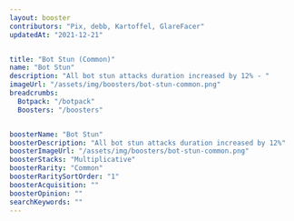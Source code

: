 ```yaml
---
layout: booster
contributors: "Pix, debb, Kartoffel, GlareFacer"
updatedAt: "2021-12-21"


title: "Bot Stun (Common)"
name: "Bot Stun"
description: "All bot stun attacks duration increased by 12% - "
imageUrl: "/assets/img/boosters/bot-stun-common.png"
breadcrumbs:
  Botpack: "/botpack"
  Boosters: "/boosters"


boosterName: "Bot Stun"
boosterDescription: "All bot stun attacks duration increased by 12%"
boosterImageUrl: "/assets/img/boosters/bot-stun-common.png"
boosterStacks: "Multiplicative"
boosterRarity: "Common"
boosterRaritySortOrder: "1"
boosterAcquisition: ""
boosterOpinion: ""
searchKeywords: ""
---
```



